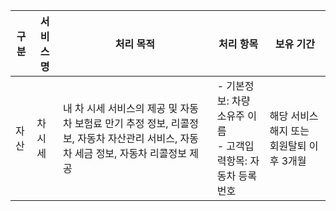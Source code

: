 <table>
<thead>
  <tr>
    <th>구분</th>
    <th>서비스명</th>
    <th>처리 목적</th>
    <th>처리 항목</th>
    <th>보유 기간</th>
  </tr>
</thead>
<tbody>
  <tr>
    <td>자산</td> <!-- 구분 -->
    <td>차시세</td> <!-- 서비스명 -->
    <td> <!-- 처리 목적 -->
    내 차 시세 서비스의 제공 및 자동차 보험료 만기 추정 정보, 리콜정보, 자동차 자산관리 서비스, 자동차 세금 정보, 자동차 리콜정보 제공
    </td>
    <td> <!-- 처리 항목 -->
        - 기본정보: 차량 소유주 이름 <br/>
        - 고객입력항목: 자동차 등록번호 <br/>
    </td> 
    <td>해당 서비스 해지 또는 회원탈퇴 이후 3개월</td> <!-- 보유 기간 -->
  </tr>
</tbody>
</table>